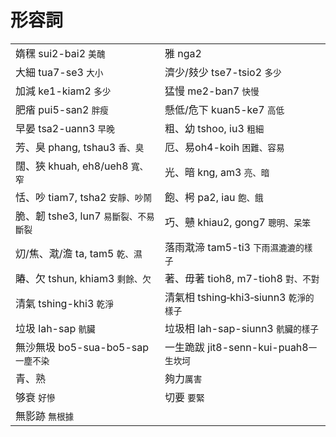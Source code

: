 # 形容詞

|  |  |
| :--- | :--- |
| 媠䆀 sui2-bai2 `美醜` | 雅 nga2 |
| 大細 tua7-se3 `大小` | 濟少/㩼少 tse7-tsio2 `多少` |
| 加減 ke1-kiam2 `多少` | 猛慢 me2-ban7 `快慢` |
| 肥㾪 pui5-san2 `胖瘦` | 懸低/危下 kuan5-ke7 `高低` |
| 早晏 tsa2-uann3 `早晚` | 粗、幼 tshoo, iu3 `粗細` |
| 芳、臭 phang, tshau3 `香、臭` | 厄、易oh4-koih `困難、容易` |
| 闊、狹 khuah, eh8/ueh8 `寬、窄` | 光、暗 kng, am3 `亮、暗` |
| 恬、吵 tiam7, tsha2 `安靜、吵鬧` | 飽、枵 pa2, iau `飽、餓` |
| 脆、韌 tshe3, lun7 `易斷裂、不易斷裂` | 巧、戇 khiau2, gong7 `聰明、呆笨` |
| 灱/焦、㴷/澹 ta, tam5 `乾、濕` | 落雨㴷渧 tam5-ti3 `下雨濕漉漉的樣子` |
| 賰、欠 tshun, khiam3 `剩餘、欠` | 著、毋著 tioh8, m7-tioh8 `對、不對` |
| 清氣 tshing-khi3 `乾淨` | 清氣相 tshing‑khi3‑siunn3 `乾淨的樣子` |
| 垃圾 lah-sap `骯臟` | 垃圾相 lah-sap-siunn3 `骯臟的樣子` |
| 無沙無圾 bo5-sua-bo5-sap `一塵不染` | 一生跪跋 jit8-senn-kui-puah8`一生坎坷` |
| 青、熟 | 夠力`厲害` |
| 够衰 `好慘` | 切要 `要緊` |
| 無影跡 `無根據` |  |

